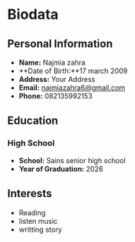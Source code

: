 # Biodata

## Personal Information
- **Name:** Najmia zahra
- **Date of Birth:**17 march 2009
- **Address:** Your Address
- **Email:** najmiazahra6@gmail.com
- **Phone:** 082135992153

## Education
### High School
- **School:** Sains senior high school
- **Year of Graduation:** 2026

## Interests
- Reading
- listen music
- writting story
